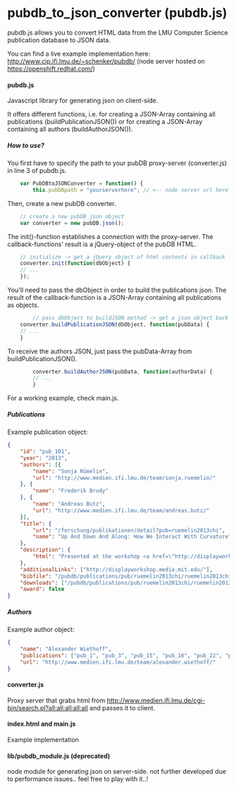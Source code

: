 pubdb_to_json_converter (pubdb.js)
=======================

pubdb.js allows you to convert HTML data from the LMU Computer Science publication database to JSON data.

You can find a live example implementation here: http://www.cip.ifi.lmu.de/~schenker/pubdb/
(node server hosted on https://openshift.redhat.com/)

#### pubdb.js 
Javascript library for generating json on client-side.

It offers different functions, i.e. for creating a JSON-Array containing all publications (buildPublicationJSON()) or for creating a JSON-Array containing all authors (buildAuthorJSON()).

##### How to use? 

You first have to specify the path to your pubDB proxy-server (converter.js) in line 3 of pubdb.js. 
```javascript
    var PubDBtoJSONConverter = function() {
		this.pubDBpath = "yourserverhere"; // <-- node server url here (converter.js)  
```


Then, create a new pubDB converter.
```javascript
    // create a new pubDB json object
	var converter = new pubDB.json();
```

The init()-function establishes a connection with the proxy-server. The callback-functions' result is a jQuery-object of the pubDB HTML.
```javascript
    // initialize -> get a jQuery object of html contents in callback function
	converter.init(function(dbObject) {
	// ...
	});
```

You'll need to pass the dbObject in order to build the publications json. The result of the callback-function is a JSON-Array containing all publications as objects. 
```javascript
    	// pass dbObject to buildJSON method -> get a json object back 
	converter.buildPublicationJSON(dbObject, function(pubData) {
	// ...
	}
```

To receive the authors JSON, just pass the pubData-Array from buildPublicationJSON().
```javascript
    	converter.buildAuthorJSON(pubData, function(authorData) {
    	// ...
    	}
```

For a working example, check main.js.

##### Publications
Example publication object:

```json
{
    "id": "pub_101",
    "year": "2013",
    "authors": [{
        "name": "Sonja Rümelin",
        "url": "http://www.medien.ifi.lmu.de/team/sonja.ruemelin/"
    }, {
        "name": "Frederik Brudy"
    }, {
        "name": "Andreas Butz",
        "url": "http://www.medien.ifi.lmu.de/team/andreas.butz/"
    }],
    "title": {
        "url": "/forschung/publikationen/detail?pub=ruemelin2013chi",
        "name": "Up And Down And Along: How We Interact With Curvature"
    },
    "description": {
        "html": "Presented at the workshop <a href=\"http://displayworkshop.media.mit.edu/\" target=\"_blank\">'Displays Take New Shape: An Agenda for Interactive Surfaces'</a> in conjunction with the 31st ACM SIGCHI Conference on Human Factors in Computing Systems (CHI '13), Paris, France, April 27 - May 2, 2013."
    },
    "additionalLinks": ["http://displayworkshop.media.mit.edu/"],
    "bibfile": "/pubdb/publications/pub/ruemelin2013chi/ruemelin2013chi.bib",
    "downloads": ["/pubdb/publications/pub/ruemelin2013chi/ruemelin2013chi.pdf"],
    "award": false
}
```

##### Authors 

Example author object:
```json
{
    "name": "Alexander Wiethoff",
    "publications": ["pub_1", "pub_3", "pub_15", "pub_16", "pub_22", "pub_91", "pub_92", "pub_98", "pub_103", "pub_114", "pub_123", "pub_140", "pub_146", "pub_148", "pub_179", "pub_189", "pub_190", "pub_195", "pub_196", "pub_204", "pub_227", "pub_234", "pub_239", "pub_252", "pub_256", "pub_257", "pub_286", "pub_288", "pub_297", "pub_298", "pub_308", "pub_322", "pub_334", "pub_350", "pub_387"],
    "url": "http://www.medien.ifi.lmu.de/team/alexander.wiethoff/"
}
```

#### converter.js
Proxy server that grabs html from http://www.medien.ifi.lmu.de/cgi-bin/search.pl?all:all:all:all:all and passes it to client.

#### index.html and main.js 
Example implementation

#### lib/pubdb_module.js (deprecated)
node module for generating json on server-side.
not further developed due to performance issues.. feel free to play with it..!
